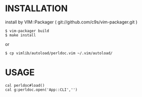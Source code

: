 
INSTALLATION
============

install by VIM::Packager ( git://github.com/c9s/vim-packager.git )

    $ vim-packager build
    $ make install

or 

    $ cp vimlib/autoload/perldoc.vim ~/.vim/autoload/


USAGE
=====


    cal perldoc#load()
    cal g:perldoc.open('App::CLI','')

